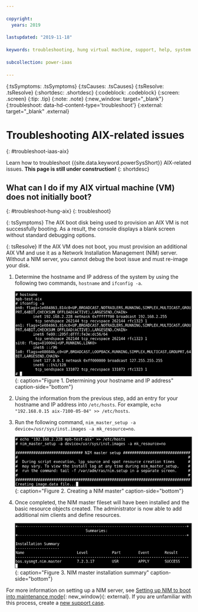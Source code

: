 ```yaml
---

copyright:
  years: 2019

lastupdated: "2019-11-18"

keywords: troubleshooting, hung virtual machine, support, help, system management services, SMS

subcollection: power-iaas

---
```


{:tsSymptoms: .tsSymptoms}
{:tsCauses: .tsCauses}
{:tsResolve: .tsResolve}
{:shortdesc: .shortdesc}
{:codeblock: .codeblock}
{:screen: .screen}
{:tip: .tip}
{:note: .note}
{:new_window: target="_blank"}
{:troubleshoot: data-hd-content-type='troubleshoot'}
{:external: target="_blank" .external}

# Troubleshooting AIX-related issues
{: #troubleshoot-iaas-aix}

Learn how to troubleshoot {{site.data.keyword.powerSysShort}} AIX-related issues. **This page is still under construction!**
{: shortdesc}

## What can I do if my AIX virtual machine (VM) does not initially boot?
{: #troubleshoot-hung-aix}
{: troubleshoot}

{: tsSymptoms}
The AIX boot disk being used to provision an AIX VM is not successfully booting. As a result, the console displays a blank screen without standard debugging options.

{: tsResolve}
If the AIX VM does not boot, you must provision an additional AIX VM and use it as a Network Installation Management (NIM) server. Without a NIM server, you cannot debug the boot issue and must re-image your disk.

1. Determine the hostname and IP address of the system by using the following two commands, `hostname` and `ifconfig -a`.

    ![Determining your hostname and IP address](./images/terminal-aix-hostname.png "Determining your hostname and IP address"){: caption="Figure 1. Determining your hostname and IP address" caption-side="bottom"}

2. Using the information from the previous step, add an entry for your hostname and IP address into `/etc/hosts`. For example, `echo "192.168.0.15 aix-7100-05-04" >> /etc/hosts`.

3. Run the following command, `nim_master_setup -a device=/usr/sys/inst.images -a mk_resource=no`.

    ![Creating a NIM master](./images/terminal-aix-nim.png "Creating a NIM master"){: caption="Figure 2. Creating a NIM master" caption-side="bottom"}

4. Once completed, the NIM master fileset will have been installed and the basic resource objects created. The administrator is now able to add additional nim clients and define resources.

    ![NIM master installation summary](./images/terminal-aix-nim-summary.png "NIM master installation summary"){: caption="Figure 3. NIM master installation summary" caption-side="bottom"}

For more information on setting up a NIM server, see [Setting up NIM to boot into maintenance mode](https://www.ibm.com/support/pages/setting-nim-boot-maintenance-mode){: new_window}{: external}. If you are unfamiliar with this process, create a [new support case](/docs/infrastructure/power-iaas?topic=power-iaas-getting-help-and-support).

